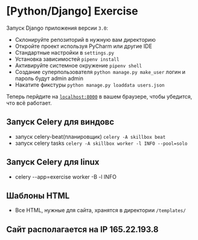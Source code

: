 # [Python/Django] Exercise

Запуск Django приложения версии `3.0`:

  * Склонируйте репозиторий в нужную вам директорию 
  * Откройте проект используя PyCharm или другие IDE
  * Стандартные настройки в `settings.py`
  * Установка зависимостей `pipenv install`
  * Активируйте системное окружение `pipenv shell`
  * Создание суперпользователя  `python manage.py make_user` логин и пароль будут admin admin
  * Накатите фикстуры `python manage.py loaddata users.json`

Теперь перйдите на [`localhost:8000`](http://localhost:8000) в вашем браузере, чтобы убедится, что всё работает.

## Запуск Celery для виндовс
  * запуск сelery-beat(планировщик) `celery -A skillbox beat`
  * запуск celery tasks `celery -A skillbox worker -l INFO --pool=solo`
## Запуск Celery для linux
  * celery --app=exercise worker -B -l INFO
        
## Шаблоны HTML

  * Все HTML, нужные для сайта, хранятся в директории `/templates/`


## Сайт располагается на IP 165.22.193.8